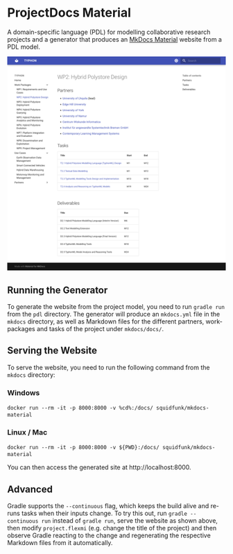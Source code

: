 # ProjectDocs Material

A domain-specific language (PDL) for modelling collaborative research projects and a generator that produces an [MkDocs Material](https://squidfunk.github.io/mkdocs-material/) website from a PDL model.

![](screenshots/light-theme.png)

## Running the Generator

To generate the website from the project model, you need to run `gradle run` from the `pdl` directory. The generator will produce an `mkdocs.yml` file in the `mkdocs` directory, as well as Markdown files for the different partners, work-packages and tasks of the project under `mkdocs/docs/`.

## Serving the Website

To serve the website, you need to run the following command from the `mkdocs` directory:

### Windows

```
docker run --rm -it -p 8000:8000 -v %cd%:/docs/ squidfunk/mkdocs-material
```

### Linux / Mac

```
docker run --rm -it -p 8000:8000 -v ${PWD}:/docs/ squidfunk/mkdocs-material
```

You can then access the generated site at http://localhost:8000.

## Advanced

Gradle supports the `--continuous` flag, which keeps the build alive and re-runs tasks when their inputs change. To try this out, run `gradle --continuous run` instead of `gradle run`, serve the website as shown above, then modify `project.flexmi` (e.g. change the title of the project) and then observe Gradle reacting to the change and regenerating the respective Markdown files from it automatically.
